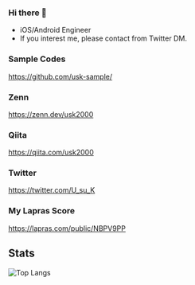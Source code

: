 ### Hi there 👋

- iOS/Android Engineer
- If you interest me, please contact from Twitter DM.

### Sample Codes

https://github.com/usk-sample/

### Zenn
https://zenn.dev/usk2000

### Qiita
https://qiita.com/usk2000

### Twitter
https://twitter.com/U_su_K

### My Lapras Score

https://lapras.com/public/NBPV9PP

## Stats

<!--
![usk2000's GitHub stats](https://github-readme-stats.vercel.app/api?username=usk2000)
-->

![Top Langs](https://github-readme-stats.vercel.app/api/top-langs/?username=usk2000)


<!--
**usk2000/usk2000** is a ✨ _special_ ✨ repository because its `README.md` (this file) appears on your GitHub profile.

Here are some ideas to get you started:

- 🔭 I’m currently working on ...
- 🌱 I’m currently learning ...
- 👯 I’m looking to collaborate on ...
- 🤔 I’m looking for help with ...
- 💬 Ask me about ...
- 📫 How to reach me: ...
- 😄 Pronouns: ...
- ⚡ Fun fact: ...
-->
